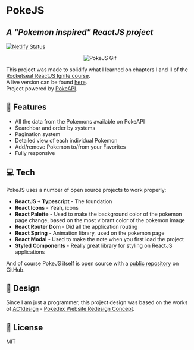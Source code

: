 # PokeJS
## _A "Pokemon inspired" ReactJS project_
[![Netlify Status](https://api.netlify.com/api/v1/badges/c89d3548-c676-4af9-9dfc-d443b9bb4b2d/deploy-status)](https://app.netlify.com/sites/shibuya-pokejs/deploys)

<p align="center">
  <img src="https://media3.giphy.com/media/KCjXOlWn84bhx8HnSX/giphy.gif?cid=790b76117ab8b82e1a41a08992a3d0a9d71c1a25a4990c1e&rid=giphy.gif&ct=g" alt="PokeJS Gif"/>
</p>


This project was made to solidify what I learned on chapters I and II of the [Rocketseat ReactJS Ignite course](https://www.rocketseat.com.br/ignite).  
A live version can be found [here](https://shibuya-pokejs.netlify.app/).  
Project powered by [PokeAPI](https://pokeapi.co/).

## 🚀 Features

- All the data from the Pokemons available on PokeAPI
- Searchbar and order by systems
- Pagination system
- Detailed view of each individual Pokemon
- Add/remove Pokemon to/from your Favorites
- Fully responsive

## 💻 Tech

PokeJS uses a number of open source projects to work properly:

- **ReactJS + Typescript** - The foundation
- **React Icons** - Yeah, icons
- **React Palette** - Used to make the background color of the pokemon page change, based on the most vibrant color of the pokemon image
- **React Router Dom** - Did all the application routing
- **React Spring** - Animation library, used on the pokemon page
- **React Modal** - Used to make the note when you first load the project
- **Styled Components** - Really great library for styling on ReactJS applications

And of course PokeJS itself is open source with a [public repository](https://github.com/kevinshibuya/PokeJS) on GitHub.

## 🎨 Design

Since I am just a programmer, this project design was based on the works of [AC1design](https://dribbble.com/AC1design) -  [Pokedex Website Redesign Concept](https://dribbble.com/shots/15128634-Pokemon-Pokedex-Website-Redesign-Concept).

## 📝 License

MIT
